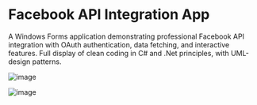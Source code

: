 # Facebook API Integration App  
A Windows Forms application demonstrating professional Facebook API integration with OAuth authentication, data fetching, and interactive features.
Full display of clean coding in C# and .Net principles, with UML-design patterns. 

![image](https://github.com/user-attachments/assets/0d9ebbf6-efc3-4f7f-95bb-7e973ce690a3)



![image](https://github.com/user-attachments/assets/56b1dce8-2b61-4808-b55e-f1c5cb4980b5)




